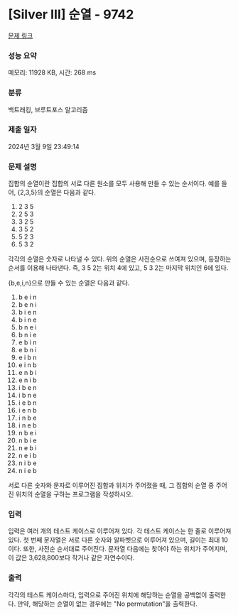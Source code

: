# [Silver III] 순열 - 9742 

[문제 링크](https://www.acmicpc.net/problem/9742) 

### 성능 요약

메모리: 11928 KB, 시간: 268 ms

### 분류

백트래킹, 브루트포스 알고리즘

### 제출 일자

2024년 3월 9일 23:49:14

### 문제 설명

<p>집합의 순열이란 집합의 서로 다른 원소를 모두 사용해 만들 수 있는 순서이다. 예를 들어, {2,3,5}의 순열은 다음과 같다.</p>

<ol>
	<li>2 3 5</li>
	<li>2 5 3</li>
	<li>3 2 5</li>
	<li>3 5 2</li>
	<li>5 2 3</li>
	<li>5 3 2</li>
</ol>

<p>각각의 순열은 숫자로 나타낼 수 있다. 위의 순열은 사전순으로 쓰여져 있으며, 등장하는 순서를 이용해 나타낸다. 즉, 3 5 2는 위치 4에 있고, 5 3 2는 마지막 위치인 6에 있다.</p>

<p>{b,e,i,n}으로 만들 수 있는 순열은 다음과 같다.</p>

<ol>
	<li>b e i n</li>
	<li>b e n i</li>
	<li>b i e n</li>
	<li>b i n e</li>
	<li>b n e i</li>
	<li>b n i e</li>
	<li>e b i n</li>
	<li>e b n i</li>
	<li>e i b n</li>
	<li>e i n b</li>
	<li>e n b i </li>
	<li>e n i b</li>
	<li>i b e n</li>
	<li>i b n e</li>
	<li>i e b n</li>
	<li>i e n b</li>
	<li>i n b e</li>
	<li>i n e b</li>
	<li>n b e i</li>
	<li>n b i e</li>
	<li>n e b i</li>
	<li>n e i b</li>
	<li>n i b e</li>
	<li>n i e b</li>
</ol>

<p>서로 다른 숫자와 문자로 이루어진 집합과 위치가 주어졌을 때, 그 집합의 순열 중 주어진 위치의 순열을 구하는 프로그램을 작성하시오.</p>

### 입력 

 <p>입력은 여러 개의 테스트 케이스로 이루어져 있다. 각 테스트 케이스는 한 줄로 이루어져 있다. 첫 번째 문자열은 서로 다른 숫자와 알파벳으로 이루어져 있으며, 길이는 최대 10이다. 또한, 사전순 순서대로 주어진다. 문자열 다음에는 찾아야 하는 위치가 주어지며, 이 값은 3,628,800보다 작거나 같은 자연수이다.</p>

### 출력 

 <p>각각의 테스트 케이스마다, 입력으로 주어진 위치에 해당하는 순열을 공백없이 출력한다. 만약, 해당하는 순열이 없는 경우에는 "No permutation"을 출력한다.</p>

